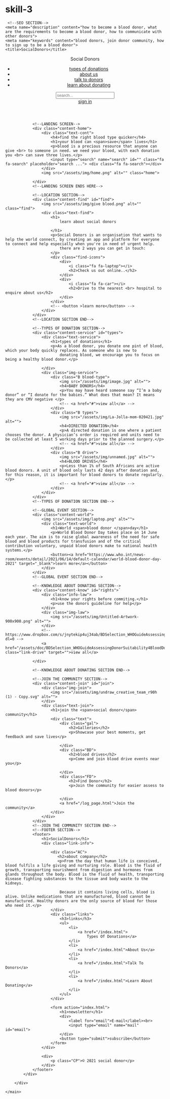 # skill-3

<!DOCTYPE html>
<html lang="en">
<head>
    <meta charset="UTF-8">
    <meta http-equiv="X-UA-Compatible" content="IE=edge">
    <meta name="viewport" content="width=device-width, initial-scale=1.0">
    <!--offline fonts and icons-->
    <link rel="stylesheet" href="/assets/fontawesome-free-5.15.3-web/css/all.min.css">
    <link rel="stylesheet" href="style/style.css">
    
     <!--SEO SECTION-->
    <meta name="description" content="how to become a blood donor, what are the requirements to become a blood donor, how to communicate with other donors">
    <meta name="keywords" content="blood donors, join donor community, how to sign up to be a blood donor">
    <title>SocialDonors</title>
</head>
<body>
    <main role="main">
    <!--HEADER STARTS HERE-->
        <header>
            <span class="logo">Social Donors</span>
            <nav>
                <ul>
                    <li><a href="/index.html#types">types of donations</a></li>
                    <li><a href="/index.html#find">about us</a></li>
                    <li><a href="/index.html#join">talk to donors</a></li>
                    <li><a href="/index.html#rights">learn about donating</a></li>
                </ul>
            </nav>
            <div class="nav-icons">
                <input type="search" name="search" id="search" placeholder="search...">
                <i class="fa fa-bell"></i>
            </div>
            <span><a href="/log_page.html">sign in</a></span>
        </header>
        <!--HEADER ENDS HERE-->
        <div class="content">
            <div class="container">
                <!--MAIN CONTENT HERE-->
                
                <!--LANDING SCREEN-->
                <div class="content-home">
                    <div class="text-cont">
                        <h4>find the right blood type quicker</h4>
                        <h1>your blood can <span>save</span> lives</h1>
                        <p>blood is a precious resource that anyone can give <br> to someone in need. we need your blood, with each donation you <br> can save three lives.</p>
                        <input type="search" name="search" id="" class="fa fa-search" placeholder="search ..."> <div class="fa fa-search"></div>
                    </div>
                    <img src="/assets/img/home.png" alt="" class="home">
                    
                </div>
                <!--LANDING SCREEN ENDS HERE-->
                
                <!--LOCATION SECTION-->
                <div class="content-find" id="find">
                    <img src="/assets/img/give blood.png" alt="" class="find">
                    <div class="text-find">
                        <h1>
                            learn about social donors

                        </h1>
                        <p>Social Donors is an organisation that wants to help the world connect, by creating an app and platform for everyone to connect and help especially when you're in need of urgent help.
                            there are 2 ways you can get in touch:
                        </p>
                        <div class="find-icons">
                            <div>
                                <i class="fa fa-laptop"></i>
                                <h2>Check us out online..</h2>
                            </div>
                            <div>
                                <i class="fa fa-car"></i>
                                <h2>Drive to the nearest <br> hospital to enquire about us</h2>
                            </div>
                        </div>
                        <!-- <button >learn more</button> -->
                    </div>
                </div>
                <!--LOCATION SECTION END-->
                
                <!--TYPES OF DONATION SECTION-->
                <div class="content-service" id="types">
                    <div class="text-service">
                        <h1>types of donations</h1> 
                        <p>As a blood donor, you donate one pint of blood, which your body quickly replaces. As someone who is new to
                            donating blood, we encourage you to focus on being a healthy blood donor.</p>

                    </div>
                    <div class="img-service">
                        <div class="B blood-type">
                            <img src="/assets/img/image.jpg" alt="">
                            <h4>BABY DONORS</h4>
                            <p>You may have heard someone say “I’m a baby donor” or “I donate for the babies.” What does that mean? It means they are CMV negative </p>
                            <!-- <a href="#">view all</a> -->
                        </div>
                        <div class="B types">
                            <img src="/assets/img/La-Jolla-mom-020421.jpg" alt="">
                            <h4>DIRECTED DONATION</h4>
                            <p>A directed donation is one where a patient chooses the donor. A physician’s order is required and units need to be collected at least 5 working days prior to the planned surgery.</p>
                            <!-- <a href="#">view all</a> -->
                        </div>
                        <div class="B drive">
                            <img src="/assets/img/unnamed.jpg" alt="">
                            <h4>BLOOD DRIVES</h4>
                            <p>Less than 1% of South Africans are active blood donors. A unit of blood only lasts 42 days after donation and, for this reason, it is important for blood donors to donate regularly.</p>
                            <!-- <a href="#">view all</a> -->
                        </div>
                    </div>
                </div>
                <!--TYPES OF DONATION SECTION END-->
                
                <!--GLOBAL EVENT SECTION-->
                <div class="content-world">
                    <img src="/assets/img/laptop.png" alt="">
                    <div class="text-world">
                        <h1>World <span>blood donor </span>day</h1>
                        <p>World Blood Donor Day takes place on 14 June each year. The aim is to raise global awareness of the need for safe blood and blood products for transfusion and of the critical contribution voluntary, unpaid blood donors make to national health systems.</p>
                        <button><a href="https://www.who.int/news-room/events/detail/2021/06/14/default-calendar/world-blood-donor-day-2021" target="_blank">learn more</a></button>
                    </div>
                </div>
                <!--GLOBAL EVENT SECTION END-->
                
                <!--KNOWLEDGE ABOUT DONATING SECTION-->
                <div class="content-know" id="rights">`
                    <div class="info-law">
                        <h1>know your rights before commiting.</h1>
                        <p>use the donors guideline for help</p>
                    </div>
                    <div class="img-law">
                        <img src="/assets/img/Untitled-Artwork-900x900.png" alt="">
                    </div>
                    <!-- https://www.dropbox.com/s/jnytekip4uj34ab/BDSelection_WHOGuideAssessingDonorSuitability4BloodDonation.pdf?dl=0 -->
                    <a href="/assets/doc/BDSelection_WHOGuideAssessingDonorSuitability4BloodDonation.pdf" class="link-drive" target="">view all</a>
                    
                </div>

                <!--KNOWLEDGE ABOUT DONATING SECTION END-->
                
                <!--JOIN THE COMMUNITY SECTION-->
                <div class="content-join" id="join">
                    <div class="img-join">
                        <img src="/assets/img/undraw_creative_team_r90h (1) - Copy.svg" alt=""> 
                    </div>
                    <div class="text-join">
                        <h1>join the <span>social donor</span> community</h1>
                        <div class="text">
                            <div class="gal">
                                <h2>Galleries</h2>
                                <p>Showcase your best moments, get feedback and save lives</p>
                                
                            </div>
                            <div class="BD">
                                <h2>blood drives</h2>
                                <p>Come and join blood drive events near you</p>

                            </div>
                            <div class="FD">
                                <h2>Find Donor</h2>
                                <p>Join the community for easier assess to blood donors</p>

                            </div>
                            <a href="/log_page.html">Join the community</a>
                        </div>
                    </div>
                </div>
                <!--JOIN THE COMMUNITY SECTION END-->
                <!--FOOTER SECTION-->
                <footer>
                    <h1>SocialDonors</h1>
                    <div class="link-info">
                        
                        <div class="AC">
                           <h2>about company</h2>
                           <p>From the day that human life is conceived, blood fulfils a life giving and nurturing role. Blood is the fluid of growth, transporting nourishment from digestion and hormones from glands throughout the body. Blood is the fluid of health, transporting disease fighting substances to the tissue and body waste to the kidneys.

                            Because it contains living cells, blood is alive. Unlike medications that are manufactured, blood cannot be manufactured. Healthy donors are the only source of blood for those who need it.</p>
                        </div>
                        <div class="links">
                            <h3>links</h3>
                            <ul>
                                <li>
                                    <a href="/index.html">
                                        Types Of Donations</a>
                                </li>
                                <li>
                                    <a href="/index.html">About Us</a>
                                </li>
                                <li>
                                    <a href="/index.html">Talk To Donors</a>
                                </li>
                                <li>
                                    <a href="/index.html">Learn About Donating</a>
                                </li>
                            </ul>
                        </div>

                        <form action="index.html">
                            <h1>newsletter</h1>
                            <div>
                                <label for="email">E-mail</label><br>
                                <input type="email" name="mail" id="email">
                            </div>
                            <button type="submit">subscribe</button>
                        </form>
                    </div>
                    
                    <div>
                        <p class="CP">© 2021 social donor</p>
                    </div>
                </footer>
            </div>
            
        </div>
       
    </main>
    
</body>
</html>
